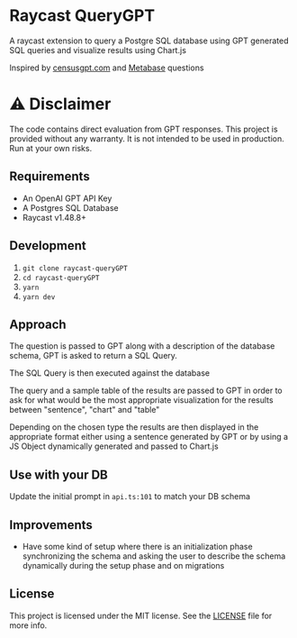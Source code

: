 # Raycast QueryGPT

A raycast extension to query a Postgre SQL database using GPT generated SQL queries and visualize results using Chart.js

Inspired by [censusgpt.com](https://censusgpt.com/) and [Metabase](https://metabase.com/) questions

# ⚠️ Disclaimer

The code contains direct evaluation from GPT responses. This project is provided without any warranty. It is not intended to be used in production. Run at your own risks.

## Requirements

- An OpenAI GPT API Key
- A Postgres SQL Database
- Raycast v1.48.8+

## Development

1. `git clone raycast-queryGPT`
2. `cd raycast-queryGPT`
3. `yarn`
4. `yarn dev`

## Approach

The question is passed to GPT along with a description of the database schema, GPT is asked to return a SQL Query.

The SQL Query is then executed against the database

The query and a sample table of the results are passed to GPT in order to ask for what would be
the most appropriate visualization for the results between "sentence", "chart" and "table"

Depending on the chosen type the results are then displayed in the appropriate format either using a sentence generated by GPT or by using a JS Object dynamically generated and passed to Chart.js

## Use with your DB

Update the initial prompt in `api.ts:101` to match your DB schema

## Improvements

- Have some kind of setup where there is an initialization phase synchronizing the schema and asking the user to describe the schema dynamically during the setup phase and on migrations

## License

This project is licensed under the MIT license. See the [LICENSE](LICENSE) file for more info.
